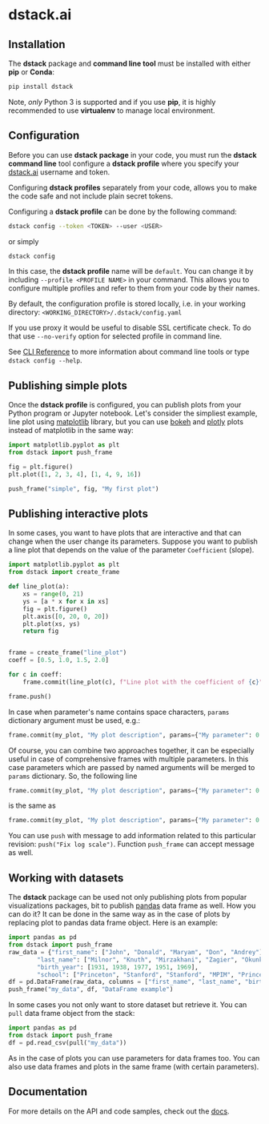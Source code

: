 # dstack.ai

## Installation

The **dstack** package and **command line tool** must be installed with either **pip** or **Conda**:

```bash
pip install dstack
```

Note, *only* Python 3 is supported and if you use **pip**, it is highly recommended to use **virtualenv** to manage local environment. 

## Configuration

Before you can use **dstack package** in your code, you must run the **dstack command line** tool configure a **dstack profile** where you specify your [dstack.ai](https://dstack.ai) username and token.

Configuring **dstack profiles** separately from your code, allows you to make the code safe and not include plain secret tokens.

Configuring a **dstack profile** can be done by the following command:

```bash
dstack config --token <TOKEN> --user <USER>
```
or simply
```bash
dstack config
```
In this case, the **dstack profile** name will be `default`. You can change it by including `--profile <PROFILE NAME>` in your command. This allows you to configure multiple profiles and refer to them from your code by their names.

By default, the configuration profile is stored locally, i.e. in your working directory: `<WORKING_DIRECTORY>/.dstack/config.yaml`

If you use proxy it would be useful to disable SSL certificate check. To do that use `--no-verify` option for selected profile in command line.

See [CLI Reference](https://docs.dstack.ai/cli-reference) to more information about command line tools or type `dstack config --help`.

## Publishing simple plots

Once the **dstack profile** is configured, you can publish plots from your Python program or Jupyter notebook. Let's consider the simpliest example, line plot using [matplotlib](https://matplotlib.org/) library, but you can use [bokeh](https://docs.bokeh.org/en/latest/index.html) and [plotly](https://plot.ly) plots instead of matplotlib in the same way: 
```python
import matplotlib.pyplot as plt
from dstack import push_frame

fig = plt.figure()
plt.plot([1, 2, 3, 4], [1, 4, 9, 16])

push_frame("simple", fig, "My first plot")
```

## Publishing interactive plots

In some cases, you want to have plots that are interactive and that can change when the user change its parameters. Suppose you want to publish a line plot that depends on the value of the parameter `Coefficient` (slope).
```python
import matplotlib.pyplot as plt
from dstack import create_frame

def line_plot(a):
    xs = range(0, 21)
    ys = [a * x for x in xs]
    fig = plt.figure()
    plt.axis([0, 20, 0, 20])
    plt.plot(xs, ys)
    return fig


frame = create_frame("line_plot")
coeff = [0.5, 1.0, 1.5, 2.0]

for c in coeff:
    frame.commit(line_plot(c), f"Line plot with the coefficient of {c}", Coefficient=c)

frame.push()
```
In case when parameter's name contains space characters, `params` dictionary argument must be used, e.g.:
```python
frame.commit(my_plot, "My plot description", params={"My parameter": 0.02})
```  
Of course, you can combine two approaches together, it can be especially useful in case of 
comprehensive frames with multiple parameters. In this case parameters which are passed by named arguments
will be merged to `params` dictionary. So, the following line
```python
frame.commit(my_plot, "My plot description", params={"My parameter": 0.02}, other=True)
```
is the same as
```python
frame.commit(my_plot, "My plot description", params={"My parameter": 0.02, "other": True})
```
You can use `push` with message to add information related 
to this particular revision: `push("Fix log scale")`. Function `push_frame` can accept message as well.

## Working with datasets
The **dstack**  package can be used not only publishing plots from popular visualizations packages,
bit to publish [pandas](https://pandas.pydata.org/) data frame as well. How you can do it?
It can be done in the same way as in the case of plots by replacing plot to pandas data frame object.
Here is an example:
```python
import pandas as pd
from dstack import push_frame
raw_data = {"first_name": ["John", "Donald", "Maryam", "Don", "Andrey"], 
        "last_name": ["Milnor", "Knuth", "Mirzakhani", "Zagier", "Okunkov"], 
        "birth_year": [1931, 1938, 1977, 1951, 1969], 
        "school": ["Princeton", "Stanford", "Stanford", "MPIM", "Princeton"]}
df = pd.DataFrame(raw_data, columns = ["first_name", "last_name", "birth_year", "school"])
push_frame("my_data", df, "DataFrame example")
```
In some cases you not only want to store dataset but retrieve it. You can `pull` data frame
object from the stack:
```python
import pandas as pd
from dstack import push_frame
df = pd.read_csv(pull("my_data"))
```
As in the case of plots you can use parameters for data frames too. You can also use
data frames and plots in the same frame (with certain parameters).

## Documentation

For more details on the API and code samples, check out the [docs](https://docs.dstack.ai).
